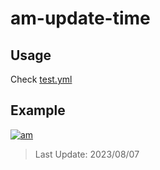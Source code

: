 # am-update-time

## Usage

Check [test.yml](.github/workflows/test.yml)

## Example

[![am][am-logo]][am-url]
> Last Update: 2023/08/07

[am-logo]:https://img.shields.io/badge/Apple%20Music-歌单-FA243C?logo=applemusic&logoColor=white&style=flat-square
[am-url]:https://music.apple.com/cn/playlist/just-my-favorite/pl.u-8aAVZglHWya2xM